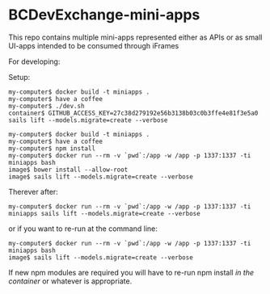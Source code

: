 # BCDevExchange-mini-apps
This repo contains multiple mini-apps represented either as APIs or as small UI-apps intended to be consumed through iFrames

For developing:

Setup:

```
my-computer$ docker build -t miniapps .
my-computer$ have a coffee
my-computer$ ./dev.sh
container$ GITHUB_ACCESS_KEY=27c38d279192e56b3138b03c0b3ffe4e81f3e5a0 sails lift --models.migrate=create --verbose
```

```
my-computer$ docker build -t miniapps .
my-computer$ have a coffee
my-computer$ npm install
my-computer$ docker run --rm -v `pwd`:/app -w /app -p 1337:1337 -ti miniapps bash
image$ bower install --allow-root
image$ sails lift --models.migrate=create --verbose
```


Therever after:

```
my-computer$ docker run --rm -v `pwd`:/app -w /app -p 1337:1337 -ti miniapps sails lift --models.migrate=create --verbose
```

or if you want to re-run at the command line:

```
my-computer$ docker run --rm -v `pwd`:/app -w /app -p 1337:1337 -ti miniapps bash
image$ sails lift --models.migrate=create --verbose
```

If new npm modules are required you will have to re-run npm install *in the container* or whatever is appropriate.



